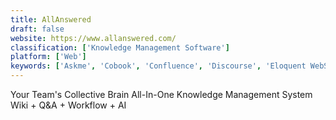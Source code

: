 ```yaml
---
title: AllAnswered
draft: false 
website: https://www.allanswered.com/
classification: ['Knowledge Management Software']
platform: ['Web']
keywords: ['Askme', 'Cobook', 'Confluence', 'Discourse', 'Eloquent WebSuite', 'Experts Exchange', 'Flarum Pro', 'KosisaMay', 'PHPKB', 'Quora', 'Reddit', 'SaidIt.net', 'Slite', 'Squadpanel', 'Stack Overflow', 'Stack Overflow for Teams', 'Steemit', 'Super User', 'Tettra', 'Transversal', 'teampage']
---
```

Your Team's Collective Brain
All-In-One Knowledge Management System
Wiki + Q&A + Workflow + AI